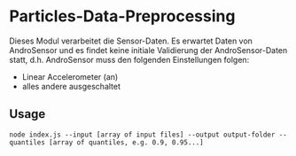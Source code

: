 # Particles-Data-Preprocessing

Dieses Modul verarbeitet die Sensor-Daten.
Es erwartet Daten von AndroSensor und es findet keine initiale Validierung der AndroSensor-Daten statt, d.h. AndroSensor muss den folgenden Einstellungen folgen:
* Linear Accelerometer (an)
* alles andere ausgeschaltet

## Usage

`node index.js --input [array of input files] --output output-folder --quantiles [array of quantiles, e.g. 0.9, 0.95...]`
